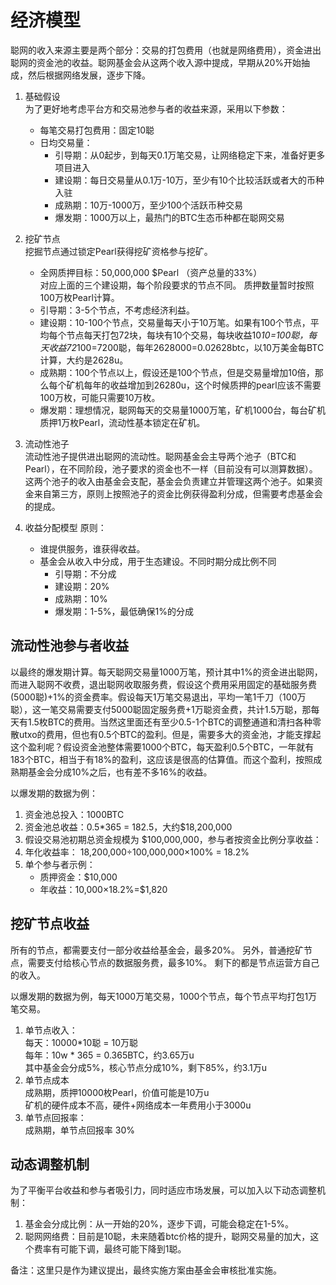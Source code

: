 经济模型
===

聪网的收入来源主要是两个部分：交易的打包费用（也就是网络费用），资金进出聪网的资金池的收益。聪网基金会从这两个收入源中提成，早期从20%开始抽成，然后根据网络发展，逐步下降。

1. 基础假设  
为了更好地考虑平台方和交易池参与者的收益来源，采用以下参数：
    * 每笔交易打包费用：固定10聪
    * 日均交易量：
        * 引导期：从0起步，到每天0.1万笔交易，让网络稳定下来，准备好更多项目进入
        * 建设期：每日交易量从0.1万-10万，至少有10个比较活跃或者大的币种入驻
        * 成熟期：10万-1000万，至少100个活跃币种交易
        * 爆发期：1000万以上，最热门的BTC生态币种都在聪网交易


2. 挖矿节点  
挖掘节点通过锁定Pearl获得挖矿资格参与挖矿。
    * 全网质押目标：50,000,000 $Pearl （资产总量的33%）  
	对应上面的三个建设期，每个阶段要求的节点不同。
	质押数量暂时按照100万枚Pearl计算。
    * 引导期：3-5个节点，不考虑经济利益。
	* 建设期：10-100个节点，交易量每天小于10万笔。如果有100个节点，平均每个节点每天打包72块，每块有10个交易，每块收益10*10=100聪，每天收益72*100=7200聪，每年2628000=0.02628btc，以10万美金每BTC计算，大约是2628u。
	* 成熟期：100个节点以上，假设还是100个节点，但是交易量增加10倍，那么每个矿机每年的收益增加到26280u，这个时候质押的pearl应该不需要100万枚，可能只需要10万枚。
    * 爆发期：理想情况，聪网每天的交易量1000万笔，矿机1000台，每台矿机质押1万枚Pearl，流动性基本锁定在矿机。

3. 流动性池子  
流动性池子提供进出聪网的流动性。聪网基金会主导两个池子（BTC和Pearl），在不同阶段，池子要求的资金也不一样（目前没有可以测算数据）。这两个池子的收入由基金会支配，基金会负责建立并管理这两个池子。如果资金来自第三方，原则上按照池子的资金比例获得盈利分成，但需要考虑基金会的提成。

4. 收益分配模型
原则：
    * 谁提供服务，谁获得收益。
    * 基金会从收入中分成，用于生态建设。不同时期分成比例不同
        * 引导期：不分成
        * 建设期：20%
        * 成熟期：10%
        * 爆发期：1-5%，最低确保1%的分成


流动性池参与者收益
---
以最终的爆发期计算。每天聪网交易量1000万笔，预计其中1%的资金进出聪网，而进入聪网不收费，退出聪网收取服务费，假设这个费用采用固定的基础服务费(5000聪)+1%的资金费率。假设每天1万笔交易退出，平均一笔1千刀（100万聪），这一笔交易需要支付5000聪固定服务费+1万聪资金费，共计1.5万聪，那每天有1.5枚BTC的费用。当然这里面还有至少0.5-1个BTC的调整通道和清扫各种零散utxo的费用，但也有0.5个BTC的盈利。但是，需要多大的资金池，才能支撑起这个盈利呢？假设资金池整体需要1000个BTC，每天盈利0.5个BTC，一年就有183个BTC，相当于有18%的盈利，这应该是很高的估算值。而这个盈利，按照成熟期基金会分成10%之后，也有差不多16%的收益。

以爆发期的数据为例：  
1. 资金池总投入：1000BTC  
2. 资金池总收益：0.5*365 = 182.5，大约$18,200,000   
3. 假设交易池初期总资金规模为 $100,000,000，参与者按资金比例分享收益：  
4. 年化收益率： 18,200,000÷100,000,000×100% = 18.2%  
5. 单个参与者示例：  
    * 质押资金：$10,000  
    * 年收益：10,000×18.2%=$1,820  


挖矿节点收益
---
所有的节点，都需要支付一部分收益给基金会，最多20%。
另外，普通挖矿节点，需要支付给核心节点的数据服务费，最多10%。
剩下的都是节点运营方自己的收入。

以爆发期的数据为例，每天1000万笔交易，1000个节点，每个节点平均打包1万笔交易。  
1. 单节点收入：  
每天：10000*10聪 = 10万聪  
每年：10w * 365 = 0.365BTC，约3.65万u  
其中基金会分成5%，核心节点分成10%，剩下85%，约3.1万u  
2. 单节点成本  
成熟期，质押10000枚Pearl，价值可能是10万u  
矿机的硬件成本不高，硬件+网络成本一年费用小于3000u  
3. 单节点回报率：  
成熟期，单节点回报率 30%  


动态调整机制
---
为了平衡平台收益和参与者吸引力，同时适应市场发展，可以加入以下动态调整机制：
1. 基金会分成比例：从一开始的20%，逐步下调，可能会稳定在1-5%。
2. 聪网网络费：目前是10聪，未来随着btc价格的提升，聪网交易量的加大，这个费率有可能下调，最终可能下降到1聪。


备注：这里只是作为建议提出，最终实施方案由基金会审核批准实施。
